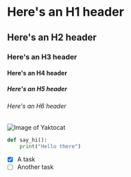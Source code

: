 # Here's an H1 header
## Here's an H2 header
### Here's an H3 header
#### Here's an H4 header
##### Here's an H5 header
###### Here's an H6 header
![Image of Yaktocat](https://octodex.github.com/images/yaktocat.png)

``` python
def say_hi():
    print("Hello there")
```

- [x] A task
- [ ] Another task
